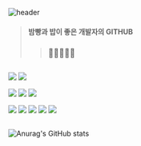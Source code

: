 ![header](https://capsule-render.vercel.app/api?type=waving&color=FFEB3B&text=Nya128&animation=fadeIn&fontAlign=90&fontAlignY=40&fontSize=35&fontColor=FFFFFF&height=130)
> #### 밤빵과 밥이 좋은 개발자의 GITHUB
>> ### :gem:🥯🌰🍞🍚
##

<img src="https://img.shields.io/badge/Java-007396?style=for-the-badge&logo=Java&logoColor=white"> <img src="https://img.shields.io/badge/Python-3776AB?style=for-the-badge&logo=Python&logoColor=white">

<img src="https://img.shields.io/badge/Spring-6DB33F?style=for-the-badge&logo=Spring&logoColor=white"> <img src="https://img.shields.io/badge/Oracle-F80000?style=for-the-badge&logo=Oracle&logoColor=white"> <img src="https://img.shields.io/badge/Firebase-FFCA28?style=for-the-badge&logo=Firebase&logoColor=white">

<img src="https://img.shields.io/badge/Html5-E34F26?style=for-the-badge&logo=Html5&logoColor=white"> <img src="https://img.shields.io/badge/Css3-1572B6?style=for-the-badge&logo=Css3&logoColor=white"> <img src="https://img.shields.io/badge/JavaScript-F7DF1E?style=for-the-badge&logo=JavaScript&logoColor=white"> <img src="https://img.shields.io/badge/Kotlin-7F52FF?style=for-the-badge&logo=Kotlin&logoColor=white"> <img src="https://img.shields.io/badge/Swift-F05138?style=for-the-badge&logo=Swift&logoColor=white"> 

###
##
###
![Anurag's GitHub stats](https://github-readme-stats.vercel.app/api?username=Nya128&show_icons=true&theme=transparent)

